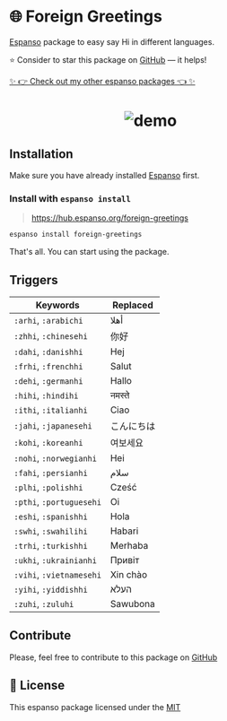# 🌐 Foreign Greetings

[Espanso](https://espanso.org) package to easy say Hi in different languages.

⭐️ Consider to star this package on [GitHub](https://github.com/kopach/espanso-package-foreign-greetings/stargazers) — it helps!

[✨ 👉 Check out my other espanso packages 👈 ✨](https://github.com/kopach?tab=repositories&q=espanso-package&type=source)

<h1 align="center">

![demo](https://github.com/kopach/espanso-package-foreign-greetings/blob/main/assets/demo.gif)

</h1>

## Installation

Make sure you have already installed [Espanso](https://espanso.org/install) first.

### Install with `espanso install`

> https://hub.espanso.org/foreign-greetings

```sh
espanso install foreign-greetings
```

That's all. You can start using the package.

## Triggers

| Keywords | Replaced |
| -------- | -------- |
| `:arhi`, `:arabichi` | أهلا |
| `:zhhi`, `:chinesehi` | 你好 |
| `:dahi`, `:danishhi` | Hej |
| `:frhi`, `:frenchhi` | Salut |
| `:dehi`, `:germanhi` | Hallo |
| `:hihi`, `:hindihi` | नमस्ते |
| `:ithi`, `:italianhi` | Ciao |
| `:jahi`, `:japanesehi` | こんにちは |
| `:kohi`, `:koreanhi` | 여보세요 |
| `:nohi`, `:norwegianhi` | Hei |
| `:fahi`, `:persianhi` | سلام |
| `:plhi`, `:polishhi` | Cześć |
| `:pthi`, `:portuguesehi` | Oi |
| `:eshi`, `:spanishhi` | Hola |
| `:swhi`, `:swahilihi` | Habari |
| `:trhi`, `:turkishhi` | Merhaba |
| `:ukhi`, `:ukrainianhi` | Привіт |
| `:vihi`, `:vietnamesehi` | Xin chào |
| `:yihi`, `:yiddishhi` | העלא |
| `:zuhi`, `:zuluhi` | Sawubona |

## Contribute

Please, feel free to contribute to this package on [GitHub](https://github.com/kopach/espanso-package-foreign-greetings)

## 📄 License

This espanso package licensed under the [MIT](https://github.com/kopach/espanso-package-foreign-greetings/blob/master/LICENSE)